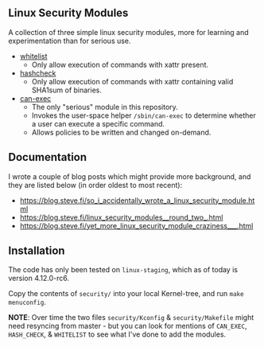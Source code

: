 Linux Security Modules
----------------------

A collection of three simple linux security modules, more for learning and experimentation than for serious use.

* [whitelist](security/whitelist/)
   * Only allow execution of commands with xattr present.
* [hashcheck](security/hashcheck/)
   * Only allow execution of commands with xattr containing valid SHA1sum of binaries.
* [can-exec](security/can-exec)
   * The only "serious" module in this repository.
   * Invokes the user-space helper `/sbin/can-exec` to determine whether a user can execute a specific command.
   * Allows policies to be written and changed on-demand.


## Documentation

I wrote a couple of blog posts which might provide more background,
and they are listed below (in order oldest to most recent):

* https://blog.steve.fi/so_i_accidentally_wrote_a_linux_security_module.html
* https://blog.steve.fi/linux_security_modules__round_two_.html
* https://blog.steve.fi/yet_more_linux_security_module_craziness___.html

## Installation

The code has only been tested on `linux-staging`, which as of today is
version 4.12.0-rc6.

Copy the contents of `security/` into your local Kernel-tree, and run
`make menuconfig`.

**NOTE**: Over time the two files `security/Kconfig` & `security/Makefile` might need resyncing from master - but you can look for mentions of `CAN_EXEC`, `HASH_CHECK`, & `WHITELIST` to see what I've done to add the modules.
